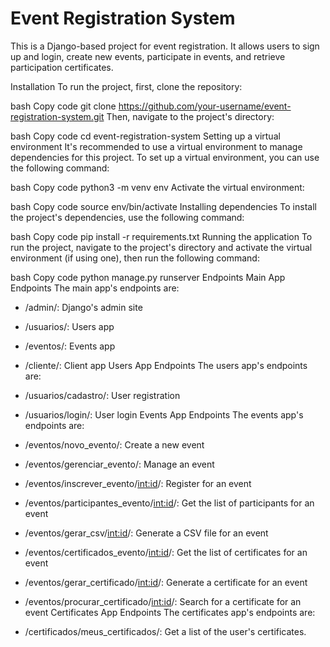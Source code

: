 <h1>Event Registration System</h1>
<p>This is a Django-based project for event registration. It allows users to sign up and login, create new events, participate in events, and retrieve participation certificates.</p>

Installation
To run the project, first, clone the repository:

bash
Copy code
git clone https://github.com/your-username/event-registration-system.git
Then, navigate to the project's directory:

bash
Copy code
cd event-registration-system
Setting up a virtual environment
It's recommended to use a virtual environment to manage dependencies for this project. To set up a virtual environment, you can use the following command:

bash
Copy code
python3 -m venv env
Activate the virtual environment:

bash
Copy code
source env/bin/activate
Installing dependencies
To install the project's dependencies, use the following command:

bash
Copy code
pip install -r requirements.txt
Running the application
To run the project, navigate to the project's directory and activate the virtual environment (if using one), then run the following command:

bash
Copy code
python manage.py runserver
Endpoints
Main App Endpoints
The main app's endpoints are:

+ /admin/: Django's admin site
+ /usuarios/: Users app
+ /eventos/: Events app
+ /cliente/: Client app
Users App Endpoints
The users app's endpoints are:

+ /usuarios/cadastro/: User registration
+ /usuarios/login/: User login
Events App Endpoints
The events app's endpoints are:

+ /eventos/novo_evento/: Create a new event
+ /eventos/gerenciar_evento/: Manage an event
+ /eventos/inscrever_evento/<int:id>/: Register for an event
+ /eventos/participantes_evento/<int:id>/: Get the list of participants for an event
+ /eventos/gerar_csv/<int:id>/: Generate a CSV file for an event
+ /eventos/certificados_evento/<int:id>/: Get the list of certificates for an event
+ /eventos/gerar_certificado/<int:id>/: Generate a certificate for an event
+ /eventos/procurar_certificado/<int:id>/: Search for a certificate for an event
Certificates App Endpoints
The certificates app's endpoints are:

+ /certificados/meus_certificados/: Get a list of the user's certificates.
